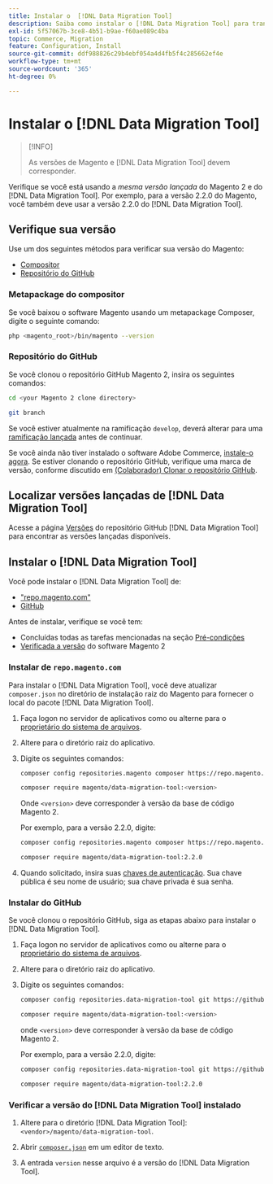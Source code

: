 ```yaml
---
title: Instalar o  [!DNL Data Migration Tool]
description: Saiba como instalar o [!DNL Data Migration Tool] para transferir dados entre o Magento 1 e o Magento 2.
exl-id: 5f57067b-3ce8-4b51-b9ae-f60ae089c4ba
topic: Commerce, Migration
feature: Configuration, Install
source-git-commit: ddf988826c29b4ebf054a4d4fb5f4c285662ef4e
workflow-type: tm+mt
source-wordcount: '365'
ht-degree: 0%

---
```


# Instalar o [!DNL Data Migration Tool]

>[!INFO]
>
>As versões de Magento e [!DNL Data Migration Tool] devem corresponder.


Verifique se você está usando a *mesma versão lançada* do Magento 2 e do [!DNL Data Migration Tool]. Por exemplo, para a versão 2.2.0 do Magento, você também deve usar a versão 2.2.0 do [!DNL Data Migration Tool].

## Verifique sua versão

Use um dos seguintes métodos para verificar sua versão do Magento:

- [Compositor](#composer-metapackage)
- [Repositório do GitHub](#github-repository)

### Metapackage do compositor

Se você baixou o software Magento usando um metapackage Composer, digite o seguinte comando:

```bash
php <magento_root>/bin/magento --version
```

### Repositório do GitHub

Se você clonou o repositório GitHub Magento 2, insira os seguintes comandos:

```bash
cd <your Magento 2 clone directory>
```

```bash
git branch
```

Se você estiver atualmente na ramificação `develop`, deverá alterar para uma [ramificação lançada](https://developer.adobe.com/commerce/contributor/guides/install/change-version/) antes de continuar.

Se você ainda não tiver instalado o software Adobe Commerce, [instale-o agora](../../installation/prerequisites/commerce.md).
Se estiver clonando o repositório GitHub, verifique uma marca de versão, conforme discutido em [(Colaborador) Clonar o repositório GitHub](https://developer.adobe.com/commerce/contributor/guides/install/clone-repository/).

## Localizar versões lançadas de [!DNL Data Migration Tool]

Acesse a página [Versões](https://github.com/magento/data-migration-tool/releases) do repositório GitHub [!DNL Data Migration Tool] para encontrar as versões lançadas disponíveis.

## Instalar o [!DNL Data Migration Tool]

Você pode instalar o [!DNL Data Migration Tool] de:

- [&quot;repo.magento.com&quot;](#install-from-repomagentocom)
- [GitHub](#install-from-github)

Antes de instalar, verifique se você tem:

- Concluídas todas as tarefas mencionadas na seção [Pré-condições](prerequisites.md)
- [Verificada a versão](install.md#check-your-version) do software Magento 2

### Instalar de `repo.magento.com`

Para instalar o [!DNL Data Migration Tool], você deve atualizar `composer.json` no diretório de instalação raiz do Magento para fornecer o local do pacote [!DNL Data Migration Tool].

1. Faça logon no servidor de aplicativos como ou alterne para o [proprietário do sistema de arquivos](../../installation/prerequisites/file-system/overview.md).
1. Altere para o diretório raiz do aplicativo.
1. Digite os seguintes comandos:

   ```bash
   composer config repositories.magento composer https://repo.magento.com
   ```

   ```bash
   composer require magento/data-migration-tool:<version>
   ```

   Onde `<version>` deve corresponder à versão da base de código Magento 2.

   Por exemplo, para a versão 2.2.0, digite:

   ```bash
   composer config repositories.magento composer https://repo.magento.com
   ```

   ```bash
   composer require magento/data-migration-tool:2.2.0
   ```

1. Quando solicitado, insira suas [chaves de autenticação](../../installation/prerequisites/authentication-keys.md). Sua chave pública é seu nome de usuário; sua chave privada é sua senha.

### Instalar do GitHub

Se você clonou o repositório GitHub, siga as etapas abaixo para instalar o [!DNL Data Migration Tool].

1. Faça logon no servidor de aplicativos como ou alterne para o [proprietário do sistema de arquivos](../../installation/prerequisites/file-system/overview.md).
1. Altere para o diretório raiz do aplicativo.
1. Digite os seguintes comandos:

   ```bash
   composer config repositories.data-migration-tool git https://github.com/magento/data-migration-tool
   ```

   ```bash
   composer require magento/data-migration-tool:<version>
   ```

   onde `<version>` deve corresponder à versão da base de código Magento 2.

   Por exemplo, para a versão 2.2.0, digite:

   ```bash
   composer config repositories.data-migration-tool git https://github.com/magento/data-migration-tool
   ```

   ```bash
   composer require magento/data-migration-tool:2.2.0
   ```

### Verificar a versão do [!DNL Data Migration Tool] instalado

1. Altere para o diretório [!DNL Data Migration Tool]: `<vendor>/magento/data-migration-tool`.

1. Abrir [`composer.json`](https://github.com/magento/data-migration-tool/blob/2.4/composer.json) em um editor de texto.

1. A entrada `version` nesse arquivo é a versão do [!DNL Data Migration Tool].
